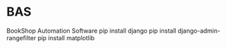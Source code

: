# BAS
BookShop Automation Software
pip install django
pip install django-admin-rangefilter
pip install matplotlib
